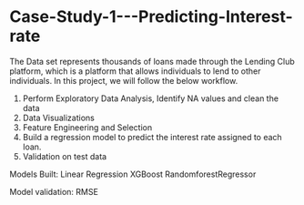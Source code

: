 # Case-Study-1---Predicting-Interest-rate

The Data set represents thousands of loans made through the Lending Club platform, which is a platform that allows individuals to lend to other individuals.
In this project, we will follow the below workflow.
1. Perform Exploratory Data Analysis, Identify NA values and clean the data 
2. Data Visualizations
3. Feature Engineering and Selection
4. Build a regression model to predict the interest rate assigned to each loan.
5. Validation on test data

Models Built:
Linear Regression
XGBoost
RandomforestRegressor

Model validation: 
RMSE
